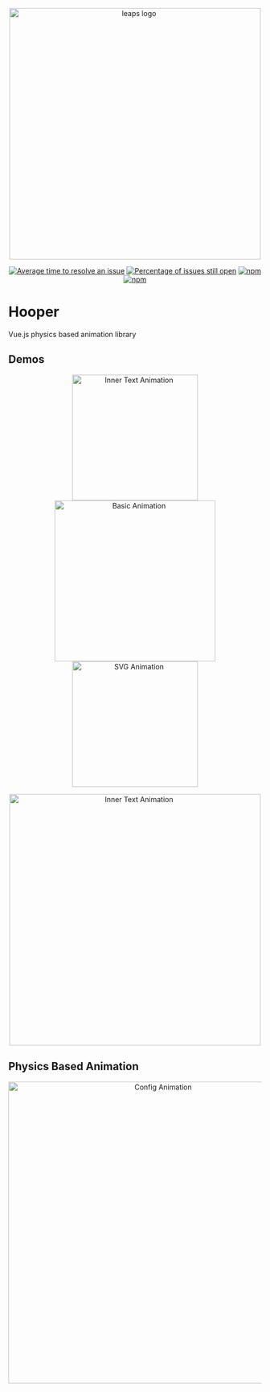 <p align="center">
  <a href="https://baianat.github.io/leaps/" target="_blank">
    <img width="500" alt="leaps logo" src="https://github.com/baianat/leaps/blob/master/docs/.vuepress/public/leaps.svg">
  </a>
</p>

<p align="center">
  <a href="http://isitmaintained.com/project/baianat/leaps"><img src="http://isitmaintained.com/badge/resolution/baianat/leaps.svg" alt="Average time to resolve an issue"/></a>
  <a href="http://isitmaintained.com/project/baianat/leaps"><img src="http://isitmaintained.com/badge/open/baianat/leaps.svg" alt="Percentage of issues still open"/></a>
  <a href="https://npm-stat.com/charts.html?package=leaps"><img src="https://img.shields.io/npm/dm/leaps.svg" alt="npm"/></a>
  <a href="https://www.npmjs.com/package/leaps"><img src="https://img.shields.io/npm/v/leaps.svg" alt="npm"/></a>
</p>

# Hooper

Vue.js physics based animation library

## Demos

<p align="center">
  <a href="https://github.com/baianat/leaps/blob/master/demos/gifs/innet%20text.gif"><img width="250px" src="https://github.com/baianat/leaps/blob/master/demos/gifs/innet%20text.gif" alt="Inner Text Animation"/></a>
  <a href="https://github.com/baianat/leaps/blob/master/demos/gifs/basic.gif"><img width="320px" src="https://github.com/baianat/leaps/blob/master/demos/gifs/basic.gif" alt="Basic Animation"/></a>
  <a href="https://github.com/baianat/leaps/blob/master/demos/gifs/svh.gif"><img width="250px" src="https://github.com/baianat/leaps/blob/master/demos/gifs/svh.gif" alt="SVG Animation"/></a>
</p>


<p align="center">
  <a href="https://github.com/baianat/leaps/blob/master/demos/air-hockey.gif"><img width="500px" src="https://github.com/baianat/leaps/blob/master/demos/gifs/air-hockey.gif" alt="Inner Text Animation"/></a>
</p>

## Physics Based Animation

<p align="center">
  <a href="https://github.com/baianat/leaps/blob/master/demo/gifs/config.gif"><img width="600px" src="https://github.com/baianat/leaps/blob/master/demo/gifs/config.gif" alt="Config Animation"/></a>
</p>